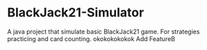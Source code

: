 # BlackJack21-Simulator
A java project that simulate basic BlackJack21 game. For strategies practicing and card counting.
okokokokokok
Add FeatureB
